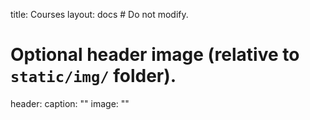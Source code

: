 title: Courses
layout: docs  # Do not modify.

# Optional header image (relative to `static/img/` folder).
header:
  caption: ""
  image: ""